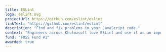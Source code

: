 ```yaml
---
title: ESLint
logo: eslint.svg
projectUrl: https://github.com/eslint/eslint
linkText: "https://github.com/eslint/eslint"
description: "Find and fix problems in your JavaScript code."
context: "Engineers across Khulnasoft love ESLint and use it as an important part of their inner dev loop. ESLint makes the JavaScript and TypeScript world more consistent and helps everyone be more efficient in delivering value."
fund: "FOSS Fund #1"
awarded: true
---
```

